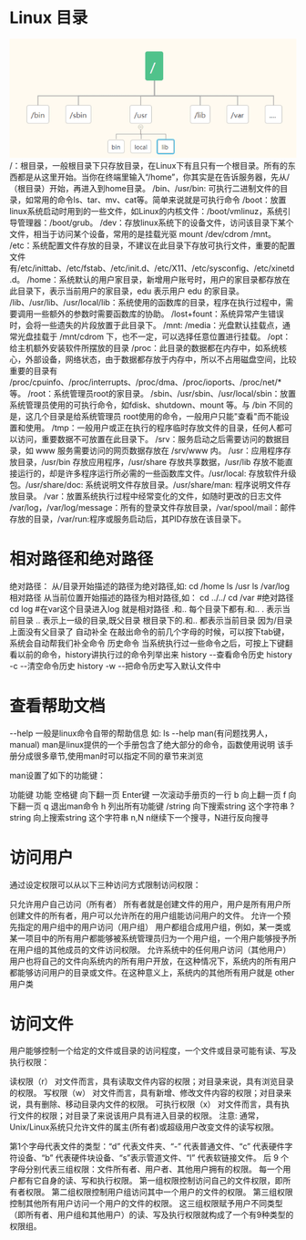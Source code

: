 # Linux 目录
![](/assets/Linux目录.png)
/：根目录，一般根目录下只存放目录，在Linux下有且只有一个根目录。所有的东西都是从这里开始。当你在终端里输入“/home”，你其实是在告诉服务器，先从/（根目录）开始，再进入到home目录。
/bin、/usr/bin: 可执行二进制文件的目录，如常用的命令ls、tar、mv、cat等。简单来说就是可执行命令
/boot：放置linux系统启动时用到的一些文件，如Linux的内核文件：/boot/vmlinuz，系统引导管理器：/boot/grub。
/dev：存放linux系统下的设备文件，访问该目录下某个文件，相当于访问某个设备，常用的是挂载光驱 mount /dev/cdrom /mnt。
/etc：系统配置文件存放的目录，不建议在此目录下存放可执行文件，重要的配置文件有/etc/inittab、/etc/fstab、/etc/init.d、/etc/X11、/etc/sysconfig、/etc/xinetd.d。
/home：系统默认的用户家目录，新增用户账号时，用户的家目录都存放在此目录下，表示当前用户的家目录，edu 表示用户 edu 的家目录。
/lib、/usr/lib、/usr/local/lib：系统使用的函数库的目录，程序在执行过程中，需要调用一些额外的参数时需要函数库的协助。
/lost+fount：系统异常产生错误时，会将一些遗失的片段放置于此目录下。
/mnt: /media：光盘默认挂载点，通常光盘挂载于 /mnt/cdrom 下，也不一定，可以选择任意位置进行挂载。
/opt：给主机额外安装软件所摆放的目录
/proc：此目录的数据都在内存中，如系统核心，外部设备，网络状态，由于数据都存放于内存中，所以不占用磁盘空间，比较重要的目录有 /proc/cpuinfo、/proc/interrupts、/proc/dma、/proc/ioports、/proc/net/* 等。
/root：系统管理员root的家目录。
/sbin、/usr/sbin、/usr/local/sbin：放置系统管理员使用的可执行命令，如fdisk、shutdown、mount 等。与 /bin 不同的是，这几个目录是给系统管理员 root使用的命令，一般用户只能"查看"而不能设置和使用。
/tmp：一般用户或正在执行的程序临时存放文件的目录，任何人都可以访问，重要数据不可放置在此目录下。
/srv：服务启动之后需要访问的数据目录，如 www 服务需要访问的网页数据存放在 /srv/www 内。
/usr：应用程序存放目录，/usr/bin 存放应用程序，/usr/share 存放共享数据，/usr/lib 存放不能直接运行的，却是许多程序运行所必需的一些函数库文件。/usr/local: 存放软件升级包。/usr/share/doc: 系统说明文件存放目录。/usr/share/man: 程序说明文件存放目录。
/var：放置系统执行过程中经常变化的文件，如随时更改的日志文件 /var/log，/var/log/message：所有的登录文件存放目录，/var/spool/mail：邮件存放的目录，/var/run:程序或服务启动后，其PID存放在该目录下。

# 相对路径和绝对路径
绝对路径： 从/目录开始描述的路径为绝对路径,如: cd /home ls /usr ls /var/log
相对路径 从当前位置开始描述的路径为相对路径,如： cd ../../ cd /var #绝对路径 cd log #在var这个目录进入log 就是相对路径 .和.. 每个目录下都有.和.. . 表示当前目录 .. 表示上一级的目录,既父目录 根目录下的.和.. 都表示当前目录 因为/目录上面没有父目录了
自动补全 在敲出命令的前几个字母的时候，可以按下tab键，系统会自动帮我们补全命令
历史命令 当系统执行过一些命令之后，可按上下键翻看以前的命令，history讲执行过的命令列举出来 history --查看命令历史 history -c --清空命令历史 history -w --把命令历史写入默认文件中

# 查看帮助文档
--help 一般是linux命令自带的帮助信息 如: ls --help
man(有问题找男人，manual) man是linux提供的一个手册包含了绝大部分的命令，函数使用说明 该手册分成很多章节,使用man时可以指定不同的章节来浏览

man设置了如下的功能键：

功能键	功能
空格键	向下翻一页
Enter键	一次滚动手册页的一行
b	向上翻一页
f	向下翻一页
q	退出man命令
h	列出所有功能键
/string	向下搜索string 这个字符串
?string	向上搜索string 这个字符串
n,N	n继续下一个搜寻，N进行反向搜寻

# 访问用户
通过设定权限可以从以下三种访问方式限制访问权限：

只允许用户自己访问（所有者） 所有者就是创建文件的用户，用户是所有用户所创建文件的所有者，用户可以允许所在的用户组能访问用户的文件。
允许一个预先指定的用户组中的用户访问（用户组） 用户都组合成用户组，例如，某一类或某一项目中的所有用户都能够被系统管理员归为一个用户组，一个用户能够授予所在用户组的其他成员的文件访问权限。
允许系统中的任何用户访问（其他用户） 用户也将自己的文件向系统内的所有用户开放，在这种情况下，系统内的所有用户都能够访问用户的目录或文件。在这种意义上，系统内的其他所有用户就是 other 用户类

# 访问文件
用户能够控制一个给定的文件或目录的访问程度，一个文件或目录可能有读、写及执行权限：

读权限（r） 对文件而言，具有读取文件内容的权限；对目录来说，具有浏览目录的权限。
写权限（w） 对文件而言，具有新增、修改文件内容的权限；对目录来说，具有删除、移动目录内文件的权限。
可执行权限（x） 对文件而言，具有执行文件的权限；对目录了来说该用户具有进入目录的权限。 注意: 通常，Unix/Linux系统只允许文件的属主(所有者)或超级用户改变文件的读写权限。

第1个字母代表文件的类型：“d” 代表文件夹、“-” 代表普通文件、“c” 代表硬件字符设备、“b” 代表硬件块设备、“s”表示管道文件、“l” 代表软链接文件。 后 9 个字母分别代表三组权限：文件所有者、用户者、其他用户拥有的权限。 每一个用户都有它自身的读、写和执行权限。
第一组权限控制访问自己的文件权限，即所有者权限。 第二组权限控制用户组访问其中一个用户的文件的权限。 第三组权限控制其他所有用户访问一个用户的文件的权限。 这三组权限赋予用户不同类型（即所有者、用户组和其他用户）的读、写及执行权限就构成了一个有9种类型的权限组。

# 